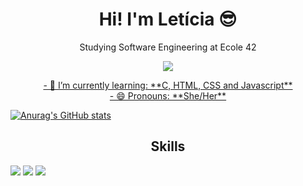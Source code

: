 ##

<h1 align="center">Hi! I'm Letícia 😎</h1>

<p align="center">Studying Software Engineering at Ecole 42</p>

<p align="center">
  <a href="https://t.me/let_franca" rel="nofollow">
    <img src="https://img.shields.io/badge/Telegram-2CA5E0?style=for-the-badge&logo=telegram&logoColor=white"/>
</p>

<p align="center">
- 🌱 I’m currently learning: **C, HTML, CSS and Javascript**<br>
- 😄 Pronouns: **She/Her**
</p>

[![Anurag's GitHub stats](https://github-readme-stats.vercel.app/api?username=Leticia-Franca&show_icons=true&theme=outrun&border_radius=30&title_color=ff64da)](https://github.com/anuraghazra/github-readme-stats)

<h2 align="center">Skills</h2>

<img src="https://img.shields.io/badge/C-00599C?style=for-the-badge&logo=c&logoColor=white"/> <img src="https://img.shields.io/badge/HTML5-E34F26?style=for-the-badge&logo=html5&logoColor=white"/> <img src="https://img.shields.io/badge/CSS3-1572B6?style=for-the-badge&logo=css3&logoColor=white" />
